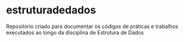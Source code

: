 # estruturadedados
Repositório criado para documentar os códigos de práticas e trabalhos executados ao longo da disciplina de Estrutura de Dados
